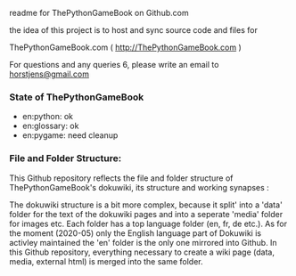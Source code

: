 readme for ThePythonGameBook on Github.com

the idea of this project is to host and sync source code and files for

ThePythonGameBook.com ( http://ThePythonGameBook.com ) 

For questions and any queries 6, please write an email to horstjens@gmail.com


### State of ThePythonGameBook
  
  * en:python:    ok
  * en:glossary:            ok
  * en:pygame:             need cleanup


### File and Folder Structure:

This Github repository reflects the file and folder structure of ThePythonGameBook's dokuwiki, its structure and working synapses :

The dokuwiki structure is a bit more complex, because it split' into a 'data' folder for the text of the dokuwiki pages and into a seperate 'media' folder for images etc. Each folder has a top language folder (en, fr, de etc.). As for the moment (2020-05) only the English language part of Dokuwiki is activley maintained the 'en' folder is the only one mirrored into Github.
In this Github repository, everything necessary to create a wiki page (data, media, external html) is merged into the same folder.

